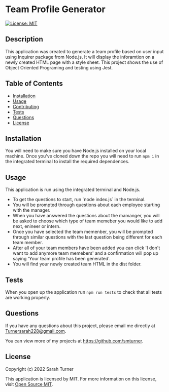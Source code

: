  # Team Profile Generator  

[![License: MIT](https://img.shields.io/badge/License-MIT-yellow.svg)](https://opensource.org/licenses/MIT)  

## Description
This application was created to generate a team profile based on user input using Inquirer package from Node.js. It will display the inforamtion on a newly created HTML page with a style sheet. This project shows the use of Object Oriented Programing and testing using Jest.  

## Table of Contents
- [Installation](#installation)
- [Usage](#usage)
- [Contributing](#contributing)
- [Tests](#tests)
- [Questions](#questions)
- [License](#license)  

## Installation
You will need to make sure you have Node.js installed on your local machine. Once you've cloned down the repo you will need to run `npm i` in the integrated terminal to install the required dependences.   

## Usage
This application is run using the integrated terminal and Node.js. 
<ul>
<li>To get the questions to start, run `node index.js` in the terminal. </li>
<li>You will be prompted through questions about each employee starting with the manager.</li>
<li>When you have answered the questions about the mamanger, you will be asked to choose which type of team memeber you would like to add next, enineer or intern.</li>
<li>Once you have selected the team memenber, you will be prompted through similar questions with the last question being different for each team member.</li>
<li>After all of your team members have been added you can click 'I don't want to add anymore team memebers' and a confirmation will pop up saying 'Your team profile has been generated'.</li>
<li> You will find your newly created team HTML in the dist folder.</li>
</ul>  

## Tests
When you open up the application run `npm run tests` to check that all tests are working properly.  

## Questions  
If you have any questions about this project, please email me directly at Turnersarah228@gmail.com.

You can view more of my projects at https://github.com/smturner.

## License
Copyright (c) 2022 Sarah Turner

This application is licensed by MIT. For more information on this license, visit <a href= "(https://opensource.org/licenses/MIT)">Open Source MIT</a>.  